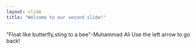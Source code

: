 ```yaml
---
layout: slide
title: "Welcome to our second slide!"
---
```

"Float like butterfly,sting to a bee"-Muhammad Ali
Use the left arrow to go back!
